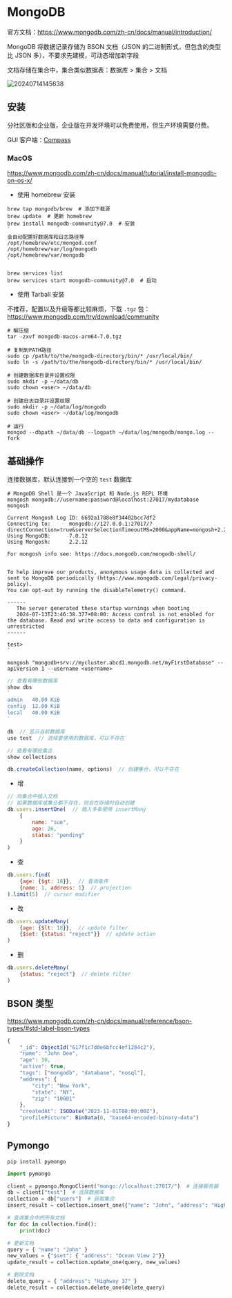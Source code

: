 # MongoDB

官方文档：<https://www.mongodb.com/zh-cn/docs/manual/introduction/>

MongoDB 将数据记录存储为 BSON 文档（JSON 的二进制形式，但包含的类型比 JSON 多），不要求先建模，可动态增加新字段

文档存储在集合中，集合类似数据表：数据库 > 集合 > 文档

![20240714145638](https://image.zuoright.com/20240714145638.png)

## 安装

分社区版和企业版，企业版在开发环境可以免费使用，但生产环境需要付费。

GUI 客户端：[Compass](https://www.mongodb.com/try/download/compass)

### MacOS

<https://www.mongodb.com/zh-cn/docs/manual/tutorial/install-mongodb-on-os-x/>

- 使用 homebrew 安装

```shell
brew tap mongodb/brew  # 添加下载源
brew update  # 更新 homebrew
brew install mongodb-community@7.0  # 安装
`
会自动配置好数据库和日志路径等
/opt/homebrew/etc/mongod.conf
/opt/homebrew/var/log/mongodb
/opt/homebrew/var/mongodb
`

brew services list
brew services start mongodb-community@7.0  # 启动
```

- 使用 Tarball 安装

不推荐，配置以及升级等都比较麻烦，下载 `.tgz` 包：<https://www.mongodb.com/try/download/community> 

```shell
# 解压缩
tar -zxvf mongodb-macos-arm64-7.0.tgz

# 复制到PATH路径
sudo cp /path/to/the/mongodb-directory/bin/* /usr/local/bin/
sudo ln -s /path/to/the/mongodb-directory/bin/* /usr/local/bin/

# 创建数据库目录并设置权限
sudo mkdir -p ~/data/db
sudo chown <user> ~/data/db

# 创建日志目录并设置权限
sudo mkdir -p ~/data/log/mongodb
sudo chown <user> ~/data/log/mongodb

# 运行
mongod --dbpath ~/data/db --logpath ~/data/log/mongodb/mongo.log --fork
```

## 基础操作

连接数据库，默认连接到一个空的 `test` 数据库

```shell
# MongoDB Shell 是一个 JavaScript 和 Node.js REPL 环境
mongosh mongodb://username:password@localhost:27017/mydatabase
mongosh
`
Current Mongosh Log ID:	6692a1788e8f34402bcc7df2
Connecting to:		mongodb://127.0.0.1:27017/?directConnection=true&serverSelectionTimeoutMS=2000&appName=mongosh+2.2.12
Using MongoDB:		7.0.12
Using Mongosh:		2.2.12

For mongosh info see: https://docs.mongodb.com/mongodb-shell/


To help improve our products, anonymous usage data is collected and sent to MongoDB periodically (https://www.mongodb.com/legal/privacy-policy).
You can opt-out by running the disableTelemetry() command.

------
   The server generated these startup warnings when booting
   2024-07-13T23:46:38.377+08:00: Access control is not enabled for the database. Read and write access to data and configuration is unrestricted
------

test>
`

mongosh "mongodb+srv://mycluster.abcd1.mongodb.net/myFirstDatabase" --apiVersion 1 --username <username>
```

```js
// 查看有哪些数据库
show dbs
`
admin   40.00 KiB
config  12.00 KiB
local   40.00 KiB
`

db  // 显示当前数据库
use test  // 选择要使用的数据库，可以不存在

// 查看有哪些集合
show collections

db.createCollection(name, options)  // 创建集合，可以不存在
```

- 增

```js
// 向集合中插入文档
// 如果数据库或集合都不存在，则会在存储时自动创建
db.users.insertOne(  // 插入多条使用 insertMany
    {
        name: "sue",
        age: 26,
        status: "pending"
    }
)
```

- 查

```js
db.users.find(
    {age: {$gt: 18}},  // 查询条件
    {name: 1, address: 1}  // projection
).limit(5)  // cursor modifier
```

- 改

```js
db.users.updateMany(
    {age: {$lt: 18}},  // update filter
    {$set: {status: "reject"}}  // update action
)
```

- 删

```js
db.users.deleteMany(
    {status: "reject"}  // delete filter
)
```

## BSON 类型

<https://www.mongodb.com/zh-cn/docs/manual/reference/bson-types/#std-label-bson-types>

```js
{
    "_id": ObjectId("617f1c7d0e6bfcc4ef1284c2"),
    "name": "John Doe",
    "age": 30,
    "active": true,
    "tags": ["mongodb", "database", "nosql"],
    "address": {
        "city": "New York",
        "state": "NY",
        "zip": "10001"
    },
    "createdAt": ISODate("2023-11-01T08:00:00Z"),
    "profilePicture": BinData(0, "base64-encoded-binary-data")
}
```

## Pymongo

`pip install pymongo`

```python
import pymongo

client = pymongo.MongoClient("mongo://localhost:27017/")  # 连接服务器
db = client["test"]  # 选择数据库
collection = db["users"]  # 获取集合
insert_result = collection.insert_one({"name": "John", "address": "Highway 37"})  # 插入文档

# 查询集合中的所有文档
for doc in collection.find():
    print(doc)

# 更新文档
query = { "name": "John" }
new_values = {"$set": { "address": "Ocean View 2"}}
update_result = collection.update_one(query, new_values)

# 删除文档
delete_query = { "address": "Highway 37" }
delete_result = collection.delete_one(delete_query)
```
